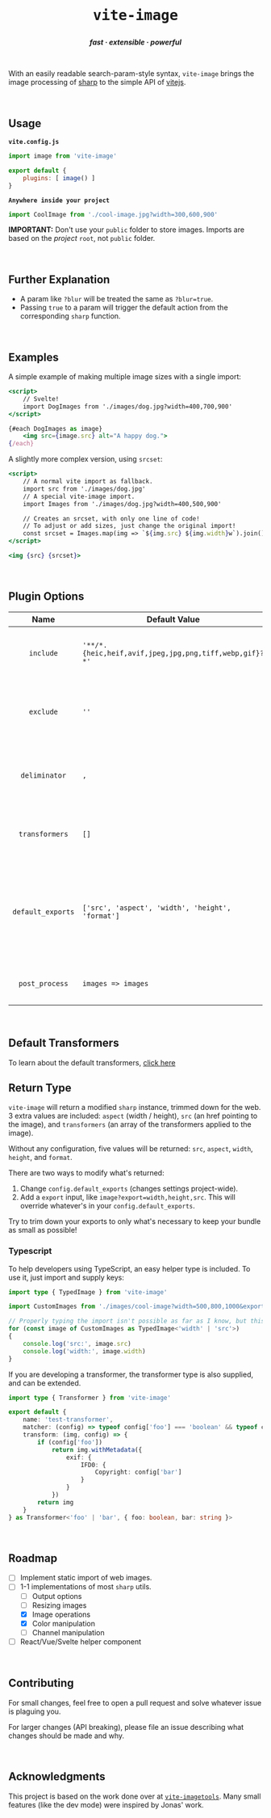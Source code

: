 <h1 align="center"><pre>vite-image</pre></h1>
<p align="center" style="font-style: italic; font-weight: bold">
    fast · extensible · powerful
</p>

<br>

With an easily readable search-param-style syntax, `vite-image` brings the image processing of [sharp](https://sharp.pixelplumbing.com/) to the simple API of [vitejs](https://vitejs.dev/).

<br>

## Usage

**`vite.config.js`**
```js
import image from 'vite-image'

export default {
    plugins: [ image() ]
}
```

**`Anywhere inside your project`**
```js
import CoolImage from './cool-image.jpg?width=300,600,900'
```

**IMPORTANT:** Don't use your `public` folder to store images. Imports are based on the *project* `root`, not `public` folder.

<br>

## Further Explanation

- A param like `?blur` will be treated the same as `?blur=true`.
- Passing `true` to a param will trigger the default action from the corresponding `sharp` function.

<br>

## Examples

A simple example of making multiple image sizes with a single import:

```jsx
<script>
    // Svelte!
    import DogImages from './images/dog.jpg?width=400,700,900'
</script>

{#each DogImages as image}
    <img src={image.src} alt="A happy dog.">
{/each}
```

A slightly more complex version, using `srcset`:

```jsx
<script>
    // A normal vite import as fallback.
    import src from './images/dog.jpg'
    // A special vite-image import.
    import Images from './images/dog.jpg?width=400,500,900'

    // Creates an srcset, with only one line of code!
    // To adjust or add sizes, just change the original import!
    const srcset = Images.map(img => `${img.src} ${img.width}w`).join()
</script>

<img {src} {srcset}>
```

<br>

## Plugin Options

| Name | Default Value | Description |
| :---: | --- | --- |
| `include` | `'**/*.{heic,heif,avif,jpeg,jpg,png,tiff,webp,gif}?*'` | A picomatch pattern to match images against. |
| `exclude` | `''` | Another picomatch pattern, this time excluding images. |
| `deliminator` | `,` | The character used to split multiple values in a query. |
| `transformers` | `[]` | User-specified custom image transformers. |
| `default_exports` | `['src', 'aspect', 'width', 'height', 'format']` | By default, `vite-image` exports these 5 image attributes. [More attributes can be found here.](https://sharp.pixelplumbing.com/api-input#metadata) |
| `post_process` | `images => images` | A function to process images *after* `vite-image` |

<br>

## Default Transformers

To learn about the default transformers, [click here](TRANSFORMERS.md)

## Return Type

`vite-image` will return a modified `sharp` instance, trimmed down for the web. 3 extra values are included: `aspect` (width / height), `src` (an href pointing to the image), and `transformers` (an array of the transformers applied to the image).

Without any configuration, five values will be returned: `src`, `aspect`, `width`, `height`, and `format`.

There are two ways to modify what's returned:
 1. Change `config.default_exports` (changes settings project-wide).
 2. Add a `export` input, like `image?export=width,height,src`. This will override whatever's in your `config.default_exports`.

Try to trim down your exports to only what's necessary to keep your bundle as small as possible!

### Typescript

To help developers using TypeScript, an easy helper type is included. To use it, just import and supply keys:

```ts
import type { TypedImage } from 'vite-image'

import CustomImages from './images/cool-image?width=500,800,1000&export=width,src'

// Properly typing the import isn't possible as far as I know, but this works well enough.
for (const image of CustomImages as TypedImage<'width' | 'src'>)
{
    console.log('src:', image.src)
    console.log('width:', image.width)
}
```

If you are developing a transformer, the transformer type is also supplied, and can be extended.

```ts
import type { Transformer } from 'vite-image'

export default {
    name: 'test-transformer',
    matcher: (config) => typeof config['foo'] === 'boolean' && typeof config['bar'] === 'string',
    transform: (img, config) => {
        if (config['foo'])
            return img.withMetadata({
                exif: {
                    IFD0: {
                        Copyright: config['bar']
                    }
                }
            })
        return img
    }
} as Transformer<'foo' | 'bar', { foo: boolean, bar: string }>

```

<br>

## Roadmap
- [ ] Implement static import of web images.
- [ ] 1-1 implementations of most `sharp` utils.
  - [ ] Output options
  - [ ] Resizing images
  - [x] Image operations
  - [x] Color manipulation
  - [ ] Channel manipulation
- [ ] React/Vue/Svelte helper component

<br>

## Contributing

For small changes, feel free to open a pull request and solve whatever issue is plaguing you.

For larger changes (API breaking), please file an issue describing what changes should be made and why.

<br>

## Acknowledgments

This project is based on the work done over at [`vite-imagetools`](https://github.com/JonasKruckenberg/imagetools). Many small features (like the dev mode) were inspired by Jonas' work.